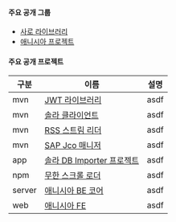 #### 주요 공개 그룹
- [사로 라이브러리](https://github.com/saro-lab)
- [애니시아 프로젝트](https://github.com/anissia-net)

#### 주요 공개 프로젝트
|구분|이름|설명|
|---|---|---|
|mvn|[JWT 라이브러리](https://github.com/saro-lab/jwt)|asdf|
|mvn|[솔라 클라이언트](https://github.com/saro-lab/solr-client)|asdf|
|mvn|[RSS 스트림 리더](https://github.com/saro-lab/rss-stream-reader)|asdf|
|mvn|[SAP Jco 매니저](https://github.com/saro-lab/sap-jco-manager)|asdf|
|app|[솔라 DB Importer 프로젝트](https://github.com/saro-lab/solr-db-importer)|asdf|
|npm|[무한 스크롤 로더](https://github.com/saro-lab/scroll-loader)|asdf|
|server|[애니시아 BE 코어](https://github.com/anissia-net/anissia-core)|asdf|
|web|[애니시아 FE](https://github.com/anissia-net/anissia-web)|asdf|
